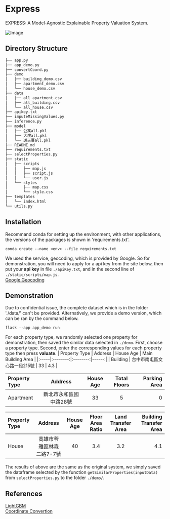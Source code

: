 # Express
EXPRESS: A Model-Agnostic Explainable Property Valuation System.<br/>

![Image](https://drive.google.com/uc?export=view&id=10HgFps0uZDbdrqO6LACCrVOtQeuCUp0n "Interface of EXPRESS")

## Directory Structure
``` Bash
├── app.py
├── app_demo.py
├── convertCoord.py
├── demo
│   ├── building_demo.csv
│   ├── apartment_demo.csv
│   └── house_demo.csv
├── data
│   ├── all_apartment.csv
│   ├── all_building.csv
│   └── all_house.csv
├── apikey.txt
├── imputeMissingValues.py
├── inference.py
├── model
│   ├── 公寓all.pkl
│   ├── 大樓all.pkl
│   └── 透天厝all.pkl
├── README.md
├── requirements.txt
├── selectProperties.py
├── static
│   ├── scripts
│   │   ├── map.js
│   │   ├── script.js
│   │   └── user.js
│   └── styles
│       ├── map.css
│       └── style.css
├── templates
│   └── index.html
└── utils.py
```

## Installation
Recommand conda for setting up the environment, with other applications, the versions of the packages is shown in 'requirements.txt'.
```
conda create --name <env> --file requirements.txt
```
We used the service, geocoding, which is provided by Google. So for demonstration, you will need to apply for a api key from the site below, then put your **api key** in file `./apiKey.txt`, and in the second line of `./static/scripts/map.js`.<br />
[Google Geocoding](https://developers.google.com/maps/documentation/geocoding/start?hl=zh-tw "@embed")
## Demonstration
Due to confidential issue, the complete dataset which is in the folder './data/' can't be provided. Alternatively, we provide a demo version, which can be ran by the command below.

```
flask --app app_demo run
```

For each property type, we randomly selected one property for demonstration, then saved the similar data selected in `./demo`. First, choose a property type. Second, enter the corresponding values for each property type then press **valuate**.
| Property Type | Address |  House Age  | Main Building Area |
|:-----|:--------:|:--------:|------:|
| Building | 台中市南屯區文心路一段215號   | 33 | 4.3 |


| Property Type | Address |  House Age  | Total Floors | Parking Area |
|:-----|:--------:|:--------:|:------:|------:|
| Apartment | 新北市永和區國中路28號   | 33 | 5 | 0 |

| Property Type | Address |  House Age  | Floor Area Ratio | Land Transfer Area | Building Transfer Area |
|:-----|:--------:|:--------:|:------:|:------:|------:|
| House | 高雄市苓雅區林森二路7-7號   | 40 | 3.4 | 3.2 | 4.1 |

The results of above are the same as the original system, we simply saved the dataframe selected by the function `getSimilarProperties(inputData)` from `selectProperties.py` to the folder `./demo/`.

## References
[LightGBM](https://github.com/microsoft/LightGBM "@embed") <br/>
[Coordinate Convertion](https://blog.ez2learn.com/2009/08/15/lat-lon-to-twd97/ "@embed")
